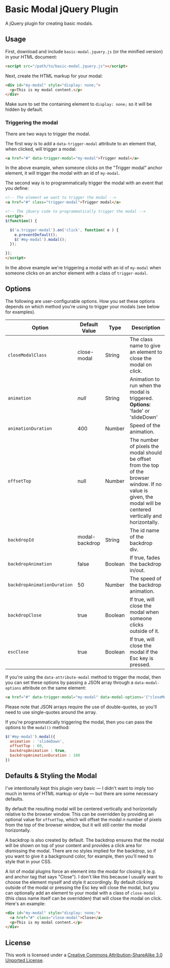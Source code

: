 # Basic Modal jQuery Plugin

A jQuery plugin for creating basic modals.

## Usage

First, download and include `basic-modal.jquery.js` (or the minified version) in your HTML document:

```html
<script src="/path/to/basic-modal.jquery.js"></script>
```

Next, create the HTML markup for your modal:

```html
<div id="my-modal" style="display: none;">
  <p>This is my modal content.</p>
</div>
```

Make sure to set the containing element to `display: none;` so it will be hidden by default.

### Triggering the modal

There are two ways to trigger the modal.

The first way is to add a `data-trigger-modal` attribute to an element that, when clicked, will trigger a modal:

```html
<a href="#" data-trigger-modal="my-modal">Trigger modal</a>
```

In the above example, when someone clicks on the "Trigger modal" anchor element, it will trigger the modal with an id of `my-modal`.

The second way is to programmatically trigger the modal with an event that you define:

```html
<!-- The element we want to trigger the modal -->
<a href="#" class="trigger-modal">Trigger modal</a>

<!-- The jQuery code to programmatically trigger the modal -->
<script>
$(function() {

  $('a.trigger-modal').on('click', function( e ) {
    e.preventDefault();
    $('#my-modal').modal();
  });

});
</script>
```

In the above example we're triggering a modal with an id of `my-modal` when someone clicks on an anchor element with a class of `trigger-modal`.

## Options

The following are user-configurable options. How you set these options depends on which method you're using to trigger your modals (see below for examples).

<table>
  <thead>
    <tr>
      <th>Option</th>
      <th>Default Value</th>
      <th>Type</th>
      <th width="320">Description</th>
    </tr>
  </thead>
  <tbody>
    <tr>
      <td><code>closeModalClass</code></td>
      <td>close-modal</td>
      <td>String</td>
      <td>The class name to give an element to close the modal on click.</td>
    </tr>
    <tr>
      <td><code>animation</code></td>
      <td><em>null</em></td>
      <td>String</td>
      <td>Animation to run when the modal is triggered. <strong>Options:</strong> 'fade' or 'slideDown'</td>
    </tr>
    <tr>
      <td><code>animationDuration</code></td>
      <td>400</td>
      <td>Number</td>
      <td>Speed of the animation.</td>
    </tr>
    <tr>
      <td><code>offsetTop</code></td>
      <td>null</td>
      <td>Number</td>
      <td>The number of pixels the modal should be offset from the top of the browser window. If no value is given, the modal will be centered vertically and horizontally.</td>
    </tr>
    <tr>
      <td><code>backdropId</code></td>
      <td>modal-backdrop</td>
      <td>String</td>
      <td>The id name of the backdrop div.</td>
    </tr>
    <tr>
      <td><code>backdropAnimation</cod></td>
      <td>false</td>
      <td>Boolean</td>
      <td>If true, fades the backdrop in/out.</td>
    </tr>
    <tr>
      <td><code>backdropAnimationDuration</code></td>
      <td>50</td>
      <td>Number</td>
      <td>The speed of the backdrop animation.</td>
    </tr>
    <tr>
      <td><code>backdropClose</code></td>
      <td>true</td>
      <td>Boolean</td>
      <td>If true, will close the modal when someone clicks outside of it.</td>
    </tr>
    <tr>
      <td><code>escClose</code></td>
      <td>true</td>
      <td>Boolean</td>
      <td>If true, will close the modal if the Esc key is pressed.</td>
    </tr>
  </tbody>
</table>

If you're using the `data-attribute-modal` method to trigger the modal, then you can set these options by passing a JSON array through a `data-modal-options` attribute on the same element:

```html
<a href="#" data-trigger-modal="my-modal" data-modal-options='{"closeModalClass":"exit", "animation":"fade", "animationSpeed":200}'>Trigger modal</a>
```

Please note that JSON arrays require the use of double-quotes, so you'll need to use single-quotes around the array.

If you're programmatically triggering the modal, then you can pass the options to the `modal()` method:

```javascript
$('#my-modal').modal({
  animation : 'slideDown',
  offsetTop : 60,
  backdropAnimation : true,
  backdropAnimationDuration : 100
})
```

## Defaults & Styling the Modal

I've intentionally kept this plugin very basic — I didn't want to imply too much in terms of HTML markup or style — but there are some necessary defaults.

By default the resulting modal will be centered vertically and horizontally relative to the browser window. This can be overridden by providing an optional value for `offsetTop`, which will offset the modal *n* number of pixels from the top of the browser window, but it will still center the modal horizontally.

A backdrop is also created by default. The backdrop ensures that the modal will be shown on top of your content and provides a click area for dismissing the modal. There are no styles implied for the backdrop, so if you want to give it a background color, for example, then you'll need to style that in your CSS.

A lot of modal plugins force an element into the modal for closing it (e.g. and anchor tag that says "Close"). I don't like this because I usually want to choose the element myself and style it accordingly. By default clicking outside of the modal or pressing the Esc key will close the modal, but you can optionally add an element to your modal with a class of `close-modal` (this class name itself can be overridden) that will close the modal on click. Here's an example:

```html
<div id="my-modal" style="display: none;">
  <a href="#" class="close-modal">Close</a>
  <p>This is my modal content.</p>
</div>
```

## License

This work is licensed under a [Creative Commons Attribution-ShareAlike 3.0 Unported License](http://creativecommons.org/licenses/by-sa/3.0/).